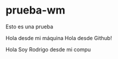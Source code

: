 # prueba-wm
Esto es una prueba

Hola desde mi máquina
Hola desde Github!

Hola Soy Rodrigo desde mi compu